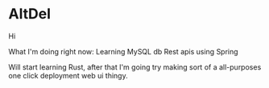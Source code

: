 # AltDel

Hi


What I'm doing right now:
Learning MySQL db
Rest apis using Spring

Will start learning Rust, after that I'm going try making sort of a all-purposes one click deployment web ui thingy.
